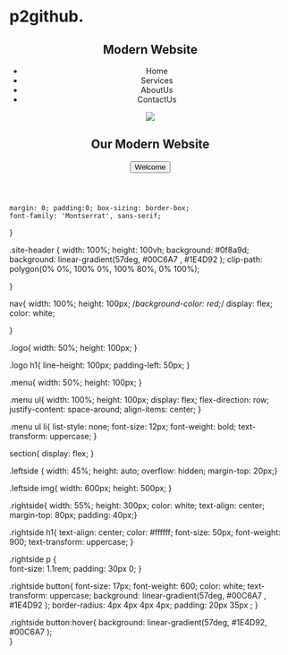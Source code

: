  # p2github. 
<!DOCTYPE html>
<html>
<head>
 <title></title>
 <link rel="stylesheet" type="text/css" href="style.css">
<link href="https://fonts.googleapis.com/css?family=Montserrat" rel="stylesheet">
</head>
<body>

<header class="site-header clearfix">
 <nav>
  <div class="logo">
   <h1>Modern Website</h1>
  </div>
  <div class="menu"> 
   <ul>
    <li>Home</li>
    <li>Services</li>
    <li>AboutUs</li>
    <li>ContactUs</li>
   </ul>
  </div>
 </nav>
 <section>
  <div class="leftside"> 
   <img src="images/intro.png">
  </div>
  <div class="rightside"> 
   <h1>Our Modern Website</h1>
<button>Welcome</button>
  </div>
  
 </section>

</header>


</body>
</html>

    margin: 0; padding:0; box-sizing: border-box;
    font-family: 'Montserrat', sans-serif;
}

.site-header {
    width: 100%;
    height: 100vh;
    background: #0f8a9d;
    background: linear-gradient(57deg, #00C6A7 , #1E4D92 ); 
    clip-path: polygon(0% 0%, 100% 0%, 100% 80%, 0% 100%);

}


nav{
    width: 100%; height: 100px;
    /*background-color:  red;*/
    display: flex; color: white;
    
}

.logo{
    width: 50%;
    height: 100px;
}

.logo h1{
    line-height: 100px;
    padding-left: 50px;
}

.menu{
    width: 50%; height: 100px;
}

.menu ul{
    width: 100%;
    height: 100px;
    display: flex;
    flex-direction: row;
    justify-content: space-around;
    align-items:  center;
}

.menu ul li{
    list-style: none;
    font-size: 12px;
    font-weight: bold;
    text-transform: uppercase;
}

section{ display: flex;  }

.leftside { width: 45%; height: auto; overflow: hidden; margin-top: 20px;}

.leftside img{  width: 600px;  height: 500px; }

.rightside{ width: 55%; height: 300px; color: white; text-align: center; margin-top: 80px; padding: 40px;}

.rightside h1{ text-align: center;
    color: #ffffff;
    font-size: 50px;
    font-weight: 900;
    text-transform: uppercase; } 

.rightside p {  
    font-size: 1.1rem; padding: 30px 0; }

.rightside button{   font-size: 17px;
    font-weight: 600;
    color: white;
    text-transform: uppercase;
    background: linear-gradient(57deg, #00C6A7 , #1E4D92 ); 
    border-radius: 4px 4px 4px 4px;
    padding: 20px 35px ; 
}



.rightside button:hover{
      background: linear-gradient(57deg, #1E4D92, #00C6A7 );   
}
   
